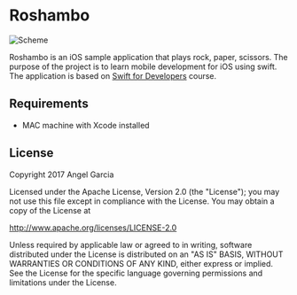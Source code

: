 # Roshambo


![Scheme](/screenshots/SimulatorScreenShot-iPhone8Plus-2017-10-01at20.16.40x.png)


Roshambo is an iOS sample application that plays rock, paper, scissors.
The purpose of the project is to learn mobile development for iOS using swift.
The application is based on [Swift for Developers](https://in.udacity.com/course/swift-for-developers--ud1025) course.


## Requirements
- MAC machine with Xcode installed



## License

Copyright 2017 Angel Garcia

Licensed under the Apache License, Version 2.0 (the "License"); you may not use this file except in compliance with the License. You may obtain a copy of the License at

http://www.apache.org/licenses/LICENSE-2.0

Unless required by applicable law or agreed to in writing, software distributed under the License is distributed on an "AS IS" BASIS, WITHOUT WARRANTIES OR CONDITIONS OF ANY KIND, either express or implied. See the License for the specific language governing permissions and limitations under the License.


